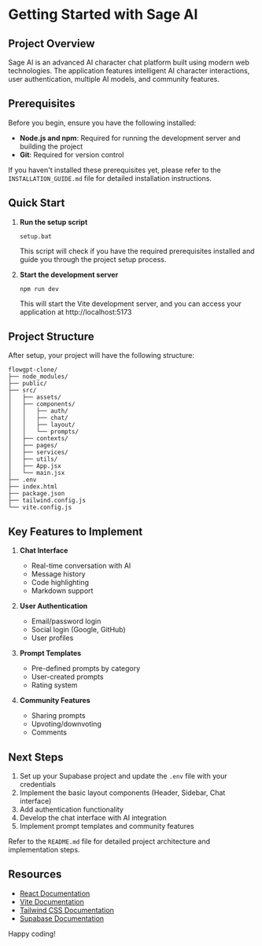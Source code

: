 # Getting Started with Sage AI

## Project Overview

Sage AI is an advanced AI character chat platform built using modern web technologies. The application features intelligent AI character interactions, user authentication, multiple AI models, and community features.

## Prerequisites

Before you begin, ensure you have the following installed:

- **Node.js and npm**: Required for running the development server and building the project
- **Git**: Required for version control

If you haven't installed these prerequisites yet, please refer to the `INSTALLATION_GUIDE.md` file for detailed installation instructions.

## Quick Start

1. **Run the setup script**
   ```
   setup.bat
   ```
   This script will check if you have the required prerequisites installed and guide you through the project setup process.

2. **Start the development server**
   ```
   npm run dev
   ```
   This will start the Vite development server, and you can access your application at http://localhost:5173

## Project Structure

After setup, your project will have the following structure:

```
flowgpt-clone/
├── node_modules/
├── public/
├── src/
│   ├── assets/
│   ├── components/
│   │   ├── auth/
│   │   ├── chat/
│   │   ├── layout/
│   │   └── prompts/
│   ├── contexts/
│   ├── pages/
│   ├── services/
│   ├── utils/
│   ├── App.jsx
│   └── main.jsx
├── .env
├── index.html
├── package.json
├── tailwind.config.js
└── vite.config.js
```

## Key Features to Implement

1. **Chat Interface**
   - Real-time conversation with AI
   - Message history
   - Code highlighting
   - Markdown support

2. **User Authentication**
   - Email/password login
   - Social login (Google, GitHub)
   - User profiles

3. **Prompt Templates**
   - Pre-defined prompts by category
   - User-created prompts
   - Rating system

4. **Community Features**
   - Sharing prompts
   - Upvoting/downvoting
   - Comments

## Next Steps

1. Set up your Supabase project and update the `.env` file with your credentials
2. Implement the basic layout components (Header, Sidebar, Chat interface)
3. Add authentication functionality
4. Develop the chat interface with AI integration
5. Implement prompt templates and community features

Refer to the `README.md` file for detailed project architecture and implementation steps.

## Resources

- [React Documentation](https://reactjs.org/docs/getting-started.html)
- [Vite Documentation](https://vitejs.dev/guide/)
- [Tailwind CSS Documentation](https://tailwindcss.com/docs)
- [Supabase Documentation](https://supabase.io/docs)

Happy coding!